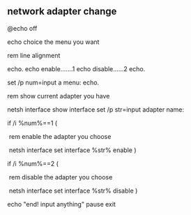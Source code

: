 ## network adapter change

@echo off

echo choice the menu you want

rem line alignment

echo.
echo enable.......1
echo disable......2
echo.

set /p num=input a menu:
echo.

rem show current adapter you have

netsh interface show interface
set /p str=input adapter name:

if /i %num%==1 (

​	rem enable the adapter you choose

​	netsh interface set interface %str% enable
)

if /i %num%==2 (

​	rem disable the adapter you choose

​	netsh interface set interface %str% disable
)

echo "end! input anything"
pause
exit